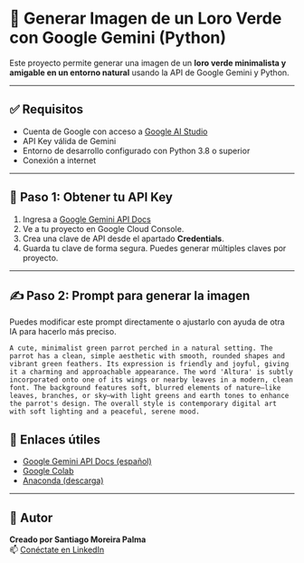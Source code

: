 # 🦜 Generar Imagen de un Loro Verde con Google Gemini (Python)

Este proyecto permite generar una imagen de un **loro verde minimalista y amigable en un entorno natural** usando la API de Google Gemini y Python.

---

## ✅ Requisitos

- Cuenta de Google con acceso a [Google AI Studio](https://ai.google.dev/gemini-api/docs?hl=es-419)
- API Key válida de Gemini
- Entorno de desarrollo configurado con Python 3.8 o superior
- Conexión a internet

---

## 🔑 Paso 1: Obtener tu API Key

1. Ingresa a [Google Gemini API Docs](https://ai.google.dev/gemini-api/docs?hl=es-419)
2. Ve a tu proyecto en Google Cloud Console.
3. Crea una clave de API desde el apartado **Credentials**.
4. Guarda tu clave de forma segura. Puedes generar múltiples claves por proyecto.

---

## ✍️ Paso 2: Prompt para generar la imagen

Puedes modificar este prompt directamente o ajustarlo con ayuda de otra IA para hacerlo más preciso.

```text
A cute, minimalist green parrot perched in a natural setting. The parrot has a clean, simple aesthetic with smooth, rounded shapes and vibrant green feathers. Its expression is friendly and joyful, giving it a charming and approachable appearance. The word 'Altura' is subtly incorporated onto one of its wings or nearby leaves in a modern, clean font. The background features soft, blurred elements of nature—like leaves, branches, or sky—with light greens and earth tones to enhance the parrot's design. The overall style is contemporary digital art with soft lighting and a peaceful, serene mood. 
```

## 📌 Enlaces útiles

- [Google Gemini API Docs (español)](https://ai.google.dev/gemini-api/docs?hl=es-419)
- [Google Colab](https://colab.research.google.com/)
- [Anaconda (descarga)](https://www.anaconda.com/)

---

## 👤 Autor

**Creado por Santiago Moreira Palma**  
📫 [Conéctate en LinkedIn](https://www.linkedin.com/in/santiago-moreira-palma-42a986215)
